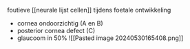 foutieve [[neurale lijst cellen]] tijdens foetale ontwikkeling
- cornea ondoorzichtig (A en B)
- posterior cornea defect (C)
- glaucoom in 50%
![[Pasted image 20240530165408.png]]